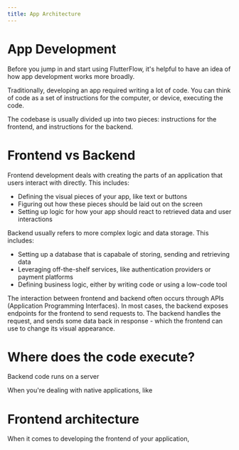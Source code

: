 ```yaml
---
title: App Architecture
---
```


# App Development

Before you jump in and start using FlutterFlow, it's helpful to have an idea of how app development works more broadly. 

Traditionally, developing an app required writing a lot of code. You can think of code as a set of instructions for the computer, or device, executing the code. 

The codebase is usually divided up into two pieces: instructions for the frontend, and instructions for the backend. 

# Frontend vs Backend

Frontend development deals with creating the parts of an application that users interact with directly. 
This includes:

- Defining the visual pieces of your app, like text or buttons
- Figuring out how these pieces should be laid out on the screen
- Setting up logic for how your app should react to retrieved data and user interactions

Backend usually refers to more complex logic and data storage. This includes:

- Setting up a database that is capabale of storing, sending and retrieving data
- Leveraging off-the-shelf services, like authentication providers or payment platforms
- Defining business logic, either by writing code or using a low-code tool


The interaction between frontend and backend often occurs through APIs (Application Programming Interfaces). 
In most cases, the backend exposes endpoints for the frontend to send requests to. 
The backend handles the request, and sends some data back in response - which the frontend can use to change its visual appearance. 


# Where does the code execute?

Backend code runs on a server

When you're dealing with native applications, like 



# Frontend architecture 
When it comes to developing the frontend of your application, 
